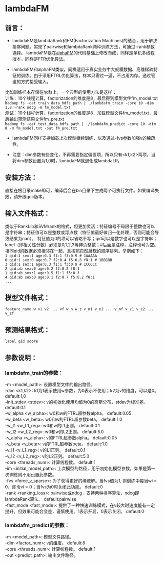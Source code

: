 # lambdaFM
## 前言：
* lambdaFM是lambdaRank和FM(Factorization Machines)的结合，用于解决排序问题。实现了pairwise和lambdaRank两种训练方法，可通过-rank参数选择。
lambdaFM是在[alphaFM](https://github.com/CastellanZhang/alphaFM)的代码基础上修改而成，同样是单机多线程版本，同样是FTR优化算法。<br>

* lambdaFM和alphaFM类似，同样适用于真实业务中大规模数据、高维稀疏特征的训练。由于采用FTRL优化算法，样本只需过一遍，不占用内存。通过管道的方式接受输入。<br>

比如训练样本存储在hdfs上，一个典型的使用方法是这样：<br>
训练：10个线程计算，factorization的维度是8，最后得到模型文件fm_model.txt<br>
`hadoop fs -cat train_data_hdfs_path | ./lambdafm_train -core 10 -dim 1,8 -rank ndcg -m fm_model.txt`<br>
测试：10个线程计算，factorization的维度是8，加载模型文件fm_model.txt，最后输出预测结果文件fm_pre.txt<br>
`hadoop fs -cat test_data_hdfs_path | ./lambdafm_predict -core 10 -dim 8 -m fm_model.txt -out fm_pre.txt`<br>

* lambdaFM同样支持加载上次模型继续训练，以及通过-fvs参数加强v的稀疏性。<br>

* 注意：dim参数有些变化，不再需要指定偏置项，所以只有<k1,k2>两项。当将dim参数设置为1,0时，lambdaFM就退化成lambdaLR。<br>

## 安装方法：
直接在根目录make即可，编译后会在bin目录下生成两个可执行文件。如果编译失败，请升级gcc版本。
## 输入文件格式：
类似于RankLib和SVMrank的格式，但更加灵活：特征编号不局限于整数也可以是字符串；特征值可以是整数或浮点数（特征值最好做归一化处理，否则可能会导致结果为nan），
特征值为0的项可以省略不写；qid可以是数字也可以是字符串；label（即相关性分数）必须是0,1,2,3等非负整数；#后面是注释，注释也可为空。
相同qid的数据必须相邻在一起，且按照自然展现的顺序排列。举例如下：<br>
`1 qid:1 sex:1 age:0.3 f1:1 f3:0.9 # 1AAAAA`<br>
`0 qid:1 sex:0 age:0.7 f2:0.4 f5:0.8 f8:1 # 1BBBBB`<br>
`3 qid:1 sex:1 age:0.3 f1:1 f3:0.9 # 1CCCCC`<br>
`2 qid:ab sex:0 age:0.2 f2:0.2 f8:1`<br>
`1 qid:ab sex:1 age:0.5 f1:1 f3:0.3`<br>
`4 qid:ab sex:0 age:0.1 f2:0.7 f5:0.2 f8:1`<br>
`...`<br>
## 模型文件格式：
`feature_name w v1 v2 ... vf w_n w_z v_n1 v_n2 ... v_nf v_z1 v_z2 ... v_zf`
## 预测结果格式：
`label qid score`<br>

## 参数说明：
### lambdafm_train的参数：
-m \<model_path\>: 设置模型文件的输出路径。<br>
-dim \<k1,k2\>: k1为1表示使用w参数，为0表示不使用；k2为v的维度，可以是0。	default:1,8<br>
-init_stdev \<stdev\>: v的初始化使用均值为0的高斯分布，stdev为标准差。	default:0.1<br>
-w_alpha \<w_alpha\>: w0和w的FTRL超参数alpha。	default:0.05<br>
-w_beta \<w_beta\>: w0和w的FTRL超参数beta。	default:1.0<br>
-w_l1 \<w_L1_reg\>: w0和w的L1正则。	default:0.1<br>
-w_l2 \<w_L2_reg\>: w0和w的L2正则。	default:5.0<br>
-v_alpha \<v_alpha\>: v的FTRL超参数alpha。	default:0.05<br>
-v_beta \<v_beta\>: v的FTRL超参数beta。	default:1.0<br>
-v_l1 \<v_L1_reg\>: v的L1正则。	default:0.1<br>
-v_l2 \<v_L2_reg\>: v的L2正则。	default:5.0<br>
-core \<threads_num\>: 计算线程数。	default:1<br>
-im \<initial_model_path\>: 上次模型的路径，用于初始化模型参数。如果是第一次训练则不用设置此参数。<br>
-fvs \<force_v_sparse\>: 为了获得更好的稀疏解。当fvs值为1, 则训练中每当wi = 0，即令vi = 0；当fvs为0时关闭此功能。	default:0<br>
-rank \<ranking_loss\>: pairwise或ndcg，支持两种排序算法，ndcg即lambdaRank算法。	default:pairwise<br>
-fast_mode \<fast_mode\>: 提供了一种快速训练模式，在v较大时速度能有一定提升，但效果可能会变差，谨慎使用。1表示开启，0表示关闭。	default:0<br>
### lambdafm_predict的参数：
-m \<model_path\>: 模型文件路径。<br>
-dim \<factor_num\>: v的维度。	default:8<br>
-core \<threads_num\>: 计算线程数。	default:1<br>
-out \<predict_path\>: 输出文件路径。<br>


